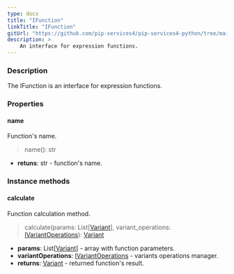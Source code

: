 ```yaml
---
type: docs
title: "IFunction"
linkTitle: "IFunction"
gitUrl: "https://github.com/pip-services4/pip-services4-python/tree/main/pip-services4-expressions-python"
description: > 
    An interface for expression functions.
---
```



### Description

The IFunction is an interface for expression functions.


### Properties

#### name
Function's name.
> name(): str

- **retuns**: str - function's name.

### Instance methods

#### calculate
Function calculation method.

> calculate(params: List[[Variant](../../../variants/variant)], variant_operations: [IVariantOperations](../../../variants/ivariant_operations)): [Variant](../../../variants/variant)

- **params**: List[[Variant](../../../variants/variant)] - array with function parameters.
- **variantOperations**: [IVariantOperations](../../../variants/ivariant_operations) - variants operations manager.
- **returns**: [Variant](../../../variants/variant) - returned function's result.
